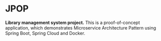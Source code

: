 # JPOP
**Library management system project.**
This is a proof-of-concept application, which demonstrates Microservice Architecture Pattern using Spring Boot, Spring Cloud and Docker. 

